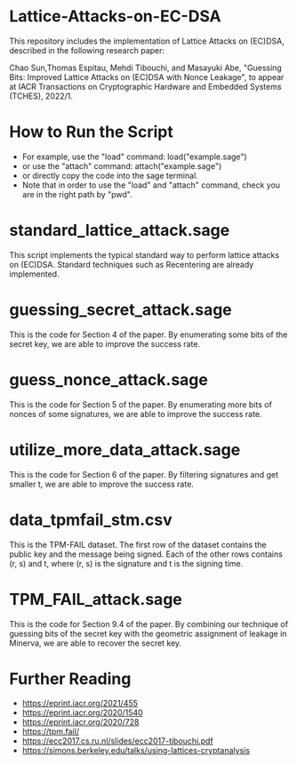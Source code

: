 # Lattice-Attacks-on-EC-DSA

This repository includes the implementation of Lattice Attacks on (EC)DSA, described in the following research paper:

Chao Sun,Thomas Espitau, Mehdi Tibouchi, and Masayuki Abe, "Guessing Bits: Improved Lattice Attacks on (EC)DSA with Nonce Leakage", to appear at
IACR Transactions on Cryptographic Hardware and Embedded Systems (TCHES), 2022/1. 

# How to Run the Script
- For example, use the "load" command: load("example.sage")
- or use the "attach" command: attach("example.sage")
- or directly copy the code into the sage terminal.
- Note that in order to use the "load" and "attach" command, check you are in the right path by "pwd".

# standard_lattice_attack.sage
This script implements the typical standard way to perform lattice attacks on (EC)DSA. Standard techniques such as Recentering are already implemented.

# guessing_secret_attack.sage
This is the code for Section 4 of the paper. By enumerating some bits of the secret key, we are able to improve the success rate.

# guess_nonce_attack.sage
This is the code for Section 5 of the paper. By enumerating more bits of nonces of some signatures, we are able to improve the success rate.

# utilize_more_data_attack.sage
This is the code for Section 6 of the paper. By filtering signatures and get smaller t, we are able to improve the success rate.

# data_tpmfail_stm.csv
This is the TPM-FAIL dataset. The first row of the dataset contains the
public key and the message being signed. Each of the other rows contains (r, s)  and  t, where (r, s) is the signature and t is the signing time.

# TPM_FAIL_attack.sage
This is the code for Section 9.4 of the paper. By combining our technique of guessing bits of the secret key with the geometric assignment of leakage in Minerva, we are able to recover the secret key.

# Further Reading
- https://eprint.iacr.org/2021/455
- https://eprint.iacr.org/2020/1540
- https://eprint.iacr.org/2020/728
- https://tpm.fail/
- https://ecc2017.cs.ru.nl/slides/ecc2017-tibouchi.pdf
- https://simons.berkeley.edu/talks/using-lattices-cryptanalysis
